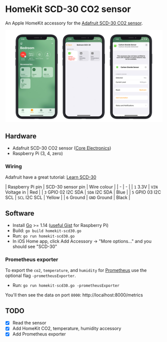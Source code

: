 # HomeKit SCD-30 CO2 sensor

An Apple HomeKit accessory for the [Adafruit SCD-30 CO2 sensor](https://www.adafruit.com/product/4867).

![The accessory added to iOS](homekit-scd30.jpg)

## Hardware

* Adafruit SCD-30 CO2 sensor ([Core Electronics](https://core-electronics.com.au/adafruit-scd-30-ndir-co2-temperature-and-humidity-sensor-stemma-qt-qwiic.html))
* Raspberry Pi (3, 4, zero)

### Wiring

Adafruit have a great tutorial: [Learn SCD-30](https://learn.adafruit.com/adafruit-scd30/python-circuitpython)

| Raspberry Pi pin | SCD-30 sensor pin | Wire colour |
| - | - |
| `1` 3.3V | `VIN` Voltage in | Red |
| `3` GPIO 02 I2C SDA | `SDA` I2C SDA | Blue |
| `5` GPIO 03 I2C SCL | `SCL` I2C SCL | Yellow |
| `6` Ground | `GND` Ground | Black |

## Software

* Install [Go](http://golang.org/doc/install) >= 1.14 ([useful Gist](https://gist.github.com/pcgeek86/0206d688e6760fe4504ba405024e887c) for Raspberry Pi)
* Build: `go build homekit-scd30.go`
* Run: `go run homekit-scd30.go`
* In iOS Home app, click Add Accessory -> "More options..." and you should see "SCD-30"

### Prometheus exporter

To export the `co2`, `temperature`, and `humidity` for [Prometheus](https://prometheus.io) use the optional flag `-prometheusExporter`.

* Run: `go run homekit-scd30.go -prometheusExporter`

You'll then see the data on port `8000`: http://localhost:8000/metrics

## TODO

- [x] Read the sensor
- [x] Add HomeKit CO2, temperature, humidity accessory
- [x] Add Prometheus exporter
